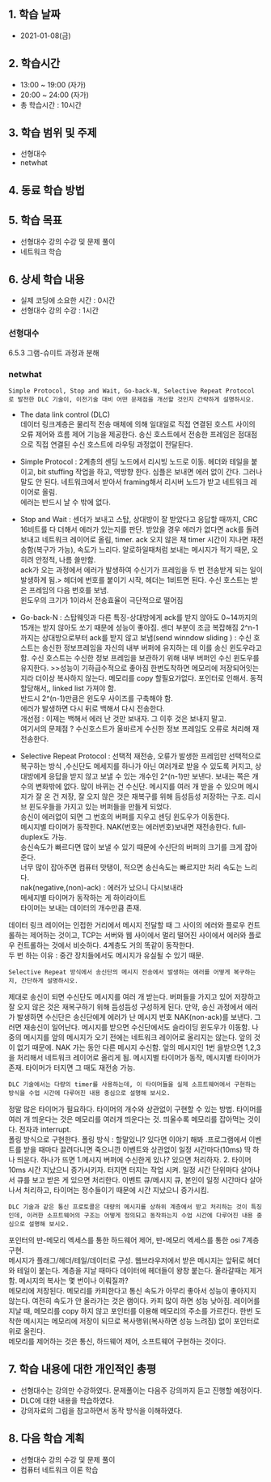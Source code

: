 ## 1. 학습 날짜
+ 2021-01-08(금)

## 2. 학습시간
+ 13:00 ~ 19:00 (자가)   
+ 20:00 ~ 24:00 (자가)
+ 총 학습시간 : 10시간

## 3. 학습 범위 및 주제
+ 선형대수
+ netwhat

## 4. 동료 학습 방법


## 5. 학습 목표
+ 선형대수 강의 수강 및 문제 풀이
+ 네트워크 학습

## 6. 상세 학습 내용
+ 실제 코딩에 소요한 시간 : 0시간    
+ 선형대수 강의 수강 :  1시간 
    
### 선형대수
6.5.3 그램-슈미트 과정과 분해

### netwhat
`Simple Protocol, Stop and Wait, Go-back-N, Selective Repeat Protocol 로 발전한 DLC 기술이, 이전기술 대비 어떤 문제점을 개선할 것인지 간략하게 설명하시오.`   
   
- The data link control (DLC)   
데이터 링크계층은 물리적 전송 매체에 의해 일대일로 직접 연결된 호스트 사이의 오류 제어와 흐름 제어 기능을 제공한다. 송신 호스트에서 전송한 프레임은 점대점으로 직접 연결된 수신 호스트에 라우팅 과정없이 전달된다.   
   
- Simple Protocol : 2계층의 센딩 노드에서 리시빙 노드로 이동. 헤더와 테일을 붙이고, bit stuffing 작업을 하고, 역방향 한다. 심플은 보내면 에러 없이 간다. 그러나 말도 안 된다. 네트워크에서 받아서 framing해서 리시버 노드가 받고 네트워크 레이어로 올림.   
에러는 반드시 날 수 밖에 없다.   
   
- Stop and Wait : 센더가 보내고 스탑, 상대방이 잘 받았다고 응답할 때까지, CRC 16비트를 다 더해서 에러가 있는지를 판단. 받았을 경우 에러가 없다면 ack를 돌려보내고 네트워크 레이어로 올림, timer. ack 오지 않은 채 timer 시간이 지나면 재전송함(복구가 가능), 속도가 느리다. 알로하일때처럼 보내는 메시지가 적기 때문, 오히려 안정적, 나름 쓸만함.    
ack가 오는 과정에서 에러가 발생하여 수신기가 프레임을 두 번 전송받게 되는 일이 발생하게 됨.> 헤더에 번호를 붙이기 시작, 헤더는 1비트면 된다. 수신 호스트는 받은 프레임의 다음 번호를 보냄.   
윈도우의 크기가 1이라서 전송효율이 극단적으로 떨어짐   
   
- Go-back-N : 스탑웨잇과 다른 특징-상대방에게 ack를 받지 않아도 0~14까지의 15개는 받지 않아도 쏘기 때문에 성능이 좋아짐. 센더 부분이 조금 복잡해짐 2^n-1까지는 상대방으로부터 ack를 받지 않고 보냄(send winndow sliding ) : 수신 호스트는 송신한 정보프레임을 자신의 내부 버퍼에 유지하는 데 이를 송신 윈도우라고함. 수신 호스트는 수신한 정보 프레임을 보관하기 위해 내부 버퍼인 수신 윈도우를 유지한다.  >>성능이 기하급수적으로 좋아짐 한번도착하면 메모리에 저장되어잇는지라 더이상 복사하지 않는다. 메모리를 copy 할필요가없다. 포인터로 인해서. 동적할당해서,, linked list 가져야 함.    
반드시 2^(n-1)만큼은 윈도우 사이즈를 구축해야 함.   
에러가 발생하면 다시 뒤로 백해서 다시 전송한다.   
개선점 : 이제는 백해서 에러 난 것만 보내자. 그 이후 것은 보내지 말고.   
여기서의 문제점 ? 수신호스트가 올바르게 수신한 정보 프레임도 오류로 처리해 재전송한다.   
   
- Selective Repeat Protocol : 선택적 재전송, 오류가 발생한 프레임만 선택적으로 복구하는 방식 ,수신단도 메세지를 하나가 아닌 여러개로 받을 수 있도록 커지고, 상대방에게 응답을 받지 않고 보낼 수 있는 개수인 2^(n-1)만 보낸다. 보내는 쪽은 개수의 변화밖에 없다. 많이 바뀌는 건 수신단. 메시지를 여러 개 받을 수 있으며 메시지가 잘 온 건 저장, 잘 오지 않은 것은 재복구를 위해 듬성듬성 저장하는 구조. 리시브 윈도우들을 가지고 있는 버퍼들을 만들게 되었다.   
송신이 에러없이 되면 그 번호의 버퍼를 지우고 센딩 윈도우가 이동한다.    
메시지별 타이머가 동작한다. NAK(번호는 에러번호)보내면 재전송한다. full-duplex도 가능.   
송신속도가 빠르다면 많이 보낼 수 있기 때문에 수신단의 버퍼의 크기를 크게 잡아준다.    
너무 많이 잡아주면 컴퓨터 맛탱이, 적으면 송신속도는 빠르지만 처리 속도는 느리다.   
nak(negative,(non)-ack) : 에러가 났으니 다시보내라   
메세지별 타이머가 동작하는 게 하이라이트   
타이머는 보내는 데이터의 개수만큼 존재.   
   
데이터 링크 레이어는 인접한 거리에서 메시지 전달할 때 그 사이의 에러와 플로우 컨트롤하는 제어하는 것이고, TCP는 서버와 웹 사이에서 멀리 떨어진 사이에서 에러와 플로우 컨트롤하는 것에서 비슷하다. 4계층도 거의 똑같이 동작한다.   
두 번 하는 이유 : 중간 장치들에서도 메시지가 유실될 수 있기 때문.   
   
`Selective Repeat 방식에서 송신단의 메시지 전송에서 발생하는 에러를 어떻게 복구하는지, 간단하게 설명하시오.`   
   
 제대로 송신이 되면 수신단도 메시지를 여러 개 받는다. 버퍼들을 가지고 있어 저장하고 잘 오지 않은 것은 재복구하기 위해 듬성듬성 구성하게 된다. 만약, 송신 과정에서 에러가 발생하면 수신단은 송신단에게 에러가 난 메시지 번호 NAK(non-ack)를 보낸다. 그러면 재송신이 일어난다. 메시지를 받으면 수신단에서도 슬라이딩 윈도우가 이동함. 나중의 메시지를 앞의 메시지가 오기 전에는 네트워크 레이어로 올리지는 않는다. 앞의 것이 없기 때문에. NAK 가는 동안 다른 메시지 수신함. 앞의 메시지인 1번 을받으면 1,2,3을 처리해서 네트워크 레이어로 올리게 됨. 메시지별 타이머가 동작, 메시지별 타이머가 존재. 타이머가 터지면 그 때도 재전송 가능.   
 
`DLC 기술에서는 다량의 timer를 사용하는데, 이 타이머들을 실제 소프트웨어에서 구현하는 방식을 수업 시간에 다루어진 내용 중심으로 설명해 보시오.`   
   
정말 많은 타이머가 필요하다. 타이머의 개수와 상관없이 구현할 수 있는 방법. 타이머를 여러 개 띄운다는 것은 메모리를 여러개 띄운다는 것. 띄울수록 메모리를 잡아먹는 것이다. 전자과 interrupt.   
폴링 방식으로 구현한다. 폴링 방식 : 할말있니? 있다면 이야기 해봐 .프로그램에서 이벤트를 받을 때마다 끌려다니면 죽으니깐 이벤트와 상관없이 일정 시간마다(10ms) 딱 하나 띄운다. 하나가 뜨면 1.메시지 버퍼에 수신한게 있나? 있으면 처리하자. 2. 타이머 10ms 시간 지났으니 증가시키자. 터지면 터지는 작업 시켜. 일정 시간 단위마다 살아나서 큐를 보고 받은 게 있으면 처리한다. 이벤트 큐/메시지 큐, 본인이 일정 시간마다 살아나서 처리하고, 타이머는 정수들이기 때문에 시간 지났으니 증가시킴.   
   
    
   
`DLC 기술과 같은 통신 프로토콜은 대량의 메시지를 상하위 계층에서 받고 처리하는 것이 특징인데, 이러한 소프트웨어의 구조는 어떻게 정의되고 동작하는지 수업 시간에 다루어진 내용 중심으로 설명해 보시오.`   
   
포인터의 반-메모리 엑세스를 통한 하드웨어 제어, 반-메모리 엑세스를 통한 osi 7계층 구현.   
메시지가 플래그/헤더/테일/데이터로 구성. 웹브라우저에서 받은 메시지는 앞뒤로 헤더와 테일이 붙는다. 계층을 지날 때마다 데이터에 헤더들이 왕창 붙는다. 올라갈때는 제거함. 메시지의 복사는 몇 번이나 이뤄질까?    
메모리에 저장된다. 메모리를 카피한다고 통신 속도가 아무리 좋아서 성능이 좋아지지 않는다. 여전히 속도가 안 올라가는 것은 램이다. 카피 많이 하면 성능 낮아짐. 레이어를 지날 때, 메모리를 copy 하지 않고 포인터를 이용해 메모리의 주소를 가르킨다. 한번 도착한 메시지는 메모리에 저장이 되므로 복사행위(복사하면 성능 느려짐) 없이 포인터로 위로 올린다.    
메모리를 제어하는 것은 통신, 하드웨어 제어, 소프트웨어 구현하는 것이다.   

## 7. 학습 내용에 대한 개인적인 총평
+ 선형대수는 강의만 수강하였다. 문제풀이는 다음주 강의까지 듣고 진행할 예정이다.
+ DLC에 대한 내용을 학습하였다.
+ 강의자료의 그림을 참고하면서 동작 방식을 이해하였다.

## 8. 다음 학습 계획
+ 선형대수 강의 수강 및 문제 풀이
+ 컴퓨터 네트워크 이론 학습